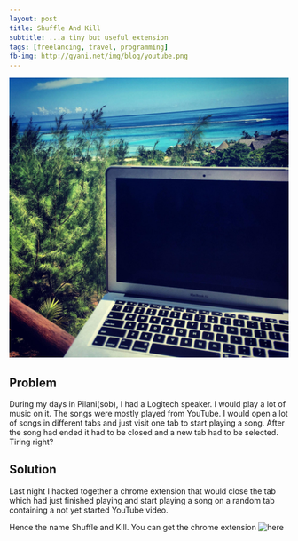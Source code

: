 ```yaml
---
layout: post
title: Shuffle And Kill
subtitle: ...a tiny but useful extension
tags: [freelancing, travel, programming]
fb-img: http://gyani.net/img/blog/youtube.png
---
```


![Youtube](/img/blog/m5PIdIZ.jpg)


## Problem

During my days in Pilani(sob), I had a Logitech speaker. I would play a lot of music on it. The songs were mostly played from YouTube. I would open a lot of songs in different tabs and just visit one tab to start playing a song. After the song had ended it had to be closed and a new tab had to be selected. Tiring right?

## Solution

Last night I hacked together a chrome extension that would close the tab which had just finished playing and start playing a song on a random tab containing a not yet started YouTube video.

Hence the name Shuffle and Kill. You can get the chrome extension  ![here](https://chrome.google.com/webstore/detail/lpmlbpbaopjjlfilhkpbbkbnlngmdogj/)